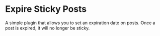 Expire Sticky Posts
======================

A simple plugin that allows you to set an expiration date on posts. Once a post is expired, it will no longer be sticky.
